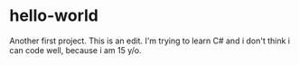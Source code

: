 # hello-world
Another first project.
This is an edit. I'm trying to learn C# and i don't think i can code well, because i am 15 y/o. 
